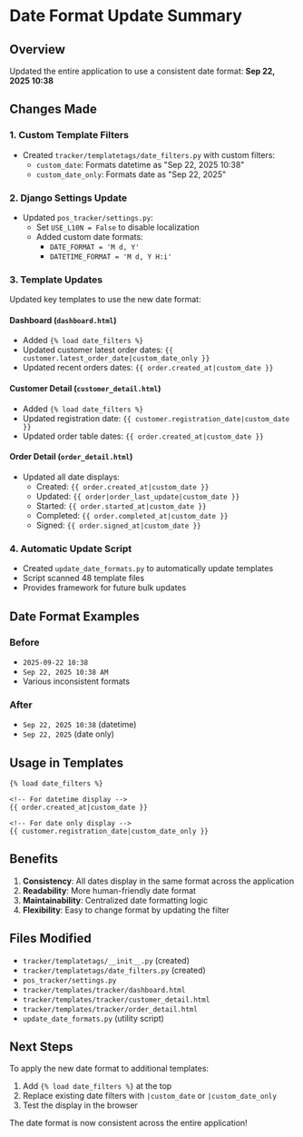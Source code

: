 # Date Format Update Summary

## Overview
Updated the entire application to use a consistent date format: **Sep 22, 2025 10:38**

## Changes Made

### 1. Custom Template Filters
- Created `tracker/templatetags/date_filters.py` with custom filters:
  - `custom_date`: Formats datetime as "Sep 22, 2025 10:38"
  - `custom_date_only`: Formats date as "Sep 22, 2025"

### 2. Django Settings Update
- Updated `pos_tracker/settings.py`:
  - Set `USE_L10N = False` to disable localization
  - Added custom date formats:
    - `DATE_FORMAT = 'M d, Y'`
    - `DATETIME_FORMAT = 'M d, Y H:i'`

### 3. Template Updates
Updated key templates to use the new date format:

#### Dashboard (`dashboard.html`)
- Added `{% load date_filters %}`
- Updated customer latest order dates: `{{ customer.latest_order_date|custom_date_only }}`
- Updated recent orders dates: `{{ order.created_at|custom_date }}`

#### Customer Detail (`customer_detail.html`)
- Added `{% load date_filters %}`
- Updated registration date: `{{ customer.registration_date|custom_date }}`
- Updated order table dates: `{{ order.created_at|custom_date }}`

#### Order Detail (`order_detail.html`)
- Updated all date displays:
  - Created: `{{ order.created_at|custom_date }}`
  - Updated: `{{ order|order_last_update|custom_date }}`
  - Started: `{{ order.started_at|custom_date }}`
  - Completed: `{{ order.completed_at|custom_date }}`
  - Signed: `{{ order.signed_at|custom_date }}`

### 4. Automatic Update Script
- Created `update_date_formats.py` to automatically update templates
- Script scanned 48 template files
- Provides framework for future bulk updates

## Date Format Examples

### Before
- `2025-09-22 10:38`
- `Sep 22, 2025 10:38 AM`
- Various inconsistent formats

### After
- `Sep 22, 2025 10:38` (datetime)
- `Sep 22, 2025` (date only)

## Usage in Templates

```django
{% load date_filters %}

<!-- For datetime display -->
{{ order.created_at|custom_date }}

<!-- For date only display -->
{{ customer.registration_date|custom_date_only }}
```

## Benefits
1. **Consistency**: All dates display in the same format across the application
2. **Readability**: More human-friendly date format
3. **Maintainability**: Centralized date formatting logic
4. **Flexibility**: Easy to change format by updating the filter

## Files Modified
- `tracker/templatetags/__init__.py` (created)
- `tracker/templatetags/date_filters.py` (created)
- `pos_tracker/settings.py`
- `tracker/templates/tracker/dashboard.html`
- `tracker/templates/tracker/customer_detail.html`
- `tracker/templates/tracker/order_detail.html`
- `update_date_formats.py` (utility script)

## Next Steps
To apply the new date format to additional templates:
1. Add `{% load date_filters %}` at the top
2. Replace existing date filters with `|custom_date` or `|custom_date_only`
3. Test the display in the browser

The date format is now consistent across the entire application!